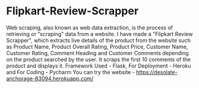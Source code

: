 # Flipkart-Review-Scrapper
Web scraping, also known as web data extraction, is the process of retrieving or “scraping” data from a website. I have made a "Flipkart Review Scrapper", which extracts live details of the product from the website such as Product Name, Product Overall Rating, Product Price, Customer Name, Customer Rating, Comment Heading and Customer Comments depending on the product searched by the user. It scraps the first 10 comments of the product and displays it. Framework Used - Flask, For Deployment - Heroku and For Coding - Pycharm You can try the website - https://desolate-anchorage-83094.herokuapp.com/

